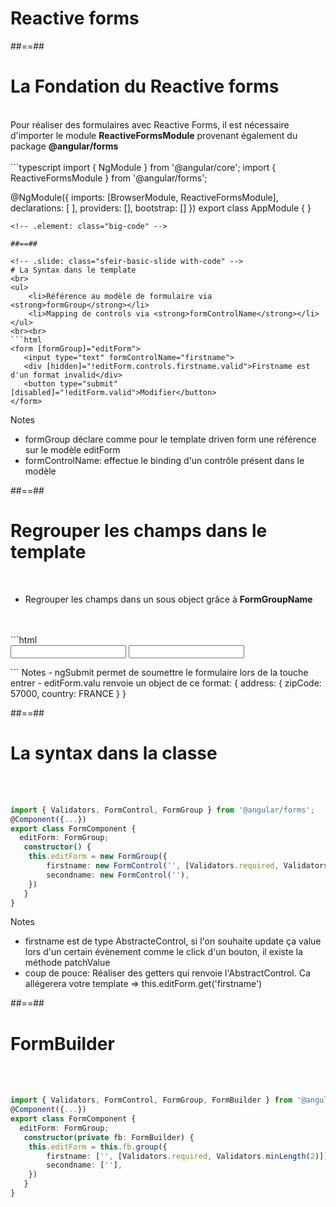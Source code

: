 <!-- .slide: class="sfeir-bg-white-5" -->

# Reactive forms

##==##

<!-- .slide: class="sfeir-basic-slide with-code" -->

# La Fondation du Reactive forms

<br>
Pour réaliser des formulaires avec Reactive Forms, il est nécessaire d'importer le module <strong>ReactiveFormsModule</strong> provenant également du package <strong>@angular/forms</strong>
<br><br>
```typescript
import { NgModule } from '@angular/core';
import { ReactiveFormsModule } from '@angular/forms';

@NgModule({
imports: [BrowserModule, ReactiveFormsModule],
declarations: [ ],
providers: [],
bootstrap: []
})
export class AppModule { }

```
<!-- .element: class="big-code" -->

##==##

<!-- .slide: class="sfeir-basic-slide with-code" -->
# La Syntax dans le template
<br>
<ul>
    <li>Référence au modèle de formulaire via <strong>formGroup</strong></li>
    <li>Mapping de controls via <strong>formControlName</strong></li>
</ul>
<br><br>
```html
<form [formGroup]="editForm">
   <input type="text" formControlName="firstname">
   <div [hidden]="!editForm.controls.firstname.valid">Firstname est d'un format invalid</div>
   <button type="submit" [disabled]="!editForm.valid">Modifier</button>
</form>
```

<!-- .element: class="big-code" -->

Notes

-   formGroup déclare comme pour le template driven form une référence sur le modèle editForm
-   formControlName: effectue le binding d'un contrôle présent dans le modèle

##==##

<!-- .slide: class="sfeir-basic-slide with-code" -->

# Regrouper les champs dans le template

<br>
<ul>
    <li>Regrouper les champs dans un sous object grâce à <strong>FormGroupName</strong></li>
</ul>
<br><br>
```html
<form [formGroup]="editForm" (ngSumit)="submitEditForm(editForm.value)">
    <div [formGroupName]="address">
        <input formControlName="zipCode" type="text" />
        <input formControlName="country" type="text" />
    </div>
</form>
```
<!-- .element: class="big-code" -->
Notes
- ngSubmit permet de soumettre le formulaire lors de la touche entrer
- editForm.valu renvoie un object de ce format: { address: { zipCode: 57000, country: FRANCE } }

##==##

<!-- .slide: class="sfeir-basic-slide with-code" -->

# La syntax dans la classe

<br><br>

```typescript
import { Validators, FormControl, FormGroup } from '@angular/forms';
@Component({...})
export class FormComponent {
  editForm: FormGroup;
   constructor() {
    this.editForm = new FormGroup({
        firstname: new FormControl('', [Validators.required, Validators.minLength(2)]),
        secondname: new FormControl(''),
    })
   }
}
```

<!-- .element: class="big-code" -->

Notes

-   firstname est de type AbstracteControl, si l'on souhaite update ça value lors d'un certain évènement comme le click d'un bouton, il existe la méthode patchValue
-   coup de pouce: Réaliser des getters qui renvoie l'AbstractControl. Ca allégerera votre template => this.editForm.get('firstname')

##==##

<!-- .slide: class="sfeir-basic-slide with-code" -->

# FormBuilder

<br></br>

```typescript
import { Validators, FormControl, FormGroup, FormBuilder } from '@angular/forms';
@Component({...})
export class FormComponent {
  editForm: FormGroup;
   constructor(private fb: FormBuilder) {
    this.editForm = this.fb.group({
        firstname: ['', [Validators.required, Validators.minLength(2)]]
        secondname: [''],
    })
   }
}
```

<!-- .element: class="big-code" -->
